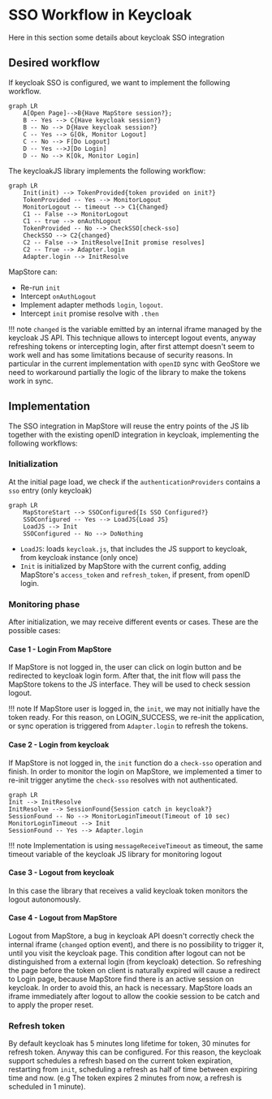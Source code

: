 # SSO Workflow in Keycloak

Here in this section some details about keycloak SSO integration

## Desired workflow

If keycloak SSO is configured, we want to implement the following workflow.

```mermaid
graph LR
    A[Open Page]-->B{Have MapStore session?};
    B -- Yes --> C{Have keycloak session?}
    B -- No --> D{Have keycloak session?}
    C -- Yes --> G[Ok, Monitor Logout]
    C -- No --> F[Do Logout]
    D -- Yes -->J[Do Login]
    D -- No --> K[Ok, Monitor Login]
```

The keycloakJS library implements the following workflow:

```mermaid
graph LR
    Init(init) --> TokenProvided{token provided on init?}
    TokenProvided -- Yes --> MonitorLogout
    MonitorLogout -- timeout --> C1{Changed}
    C1 -- False --> MonitorLogout
    C1 -- true --> onAuthLogout
    TokenProvided -- No --> CheckSSO[check-sso]
    CheckSSO --> C2{changed}
    C2 -- False --> InitResolve[Init promise resolves]
    C2 -- True --> Adapter.login
    Adapter.login --> InitResolve
```


MapStore can:

- Re-run `init`
- Intercept `onAuthLogout`
- Implement adapter methods `login`, `logout`.
- Intercept `init` promise resolve with `.then`

!!! note
    `changed` is the variable emitted by an internal iframe managed by the keycloak JS API.
    This technique allows to intercept logout events, anyway refreshing tokens or intercepting login, after first attempt
    doesn't seem to work well and has some limitations because of security reasons.
    In particular in the current implementation with `openID` sync with GeoStore we need to
    workaround partially the logic of the library to make the tokens work in sync.

## Implementation

The SSO integration in MapStore will reuse the entry points of the JS lib together with the existing openID integration in keycloak, implementing the following workflows:

### Initialization

At the initial page load, we check if the `authenticationProviders` contains a `sso` entry (only keycloak)

```mermaid
graph LR
    MapStoreStart --> SSOConfigured{Is SSO Configured?}
    SSOConfigured -- Yes --> LoadJS{Load JS}
    LoadJS --> Init
    SSOConfigured -- No --> DoNothing
```

- `LoadJS`: loads `keycloak.js`, that includes the JS support to keycloak, from keycloak instance (only once)
- `Init` is initialized by MapStore with the current config, adding MapStore's `access_token` and `refresh_token`, if present, from openID login.

### Monitoring phase

After initialization, we may receive different events or cases. These are the possible cases:

#### Case 1 - Login From MapStore

If MapStore is not logged in, the user can click on login button and be redirected to keycloak login form.
After that, the init flow will pass the MapStore tokens to the JS interface. They will be used to check session logout.

!!! note
    If MapStore user is logged in, the `init`, we may not initially have the token ready. For this reason, on LOGIN_SUCCESS, we re-init the application,
    or sync operation is triggered from `Adapter.login` to refresh the tokens.

#### Case 2 - Login from keycloak

If MapStore is not logged in, the `init` function do a `check-sso` operation and finish.
In order to monitor the login on MapStore, we implemented a timer to re-init trigger anytime the `check-sso` resolves with not authenticated.

```mermaid
graph LR
Init --> InitResolve
InitResolve --> SessionFound{Session catch in keycloak?}
SessionFound -- No --> MonitorLoginTimeout(Timeout of 10 sec)
MonitorLoginTimeout --> Init
SessionFound -- Yes --> Adapter.login
```

!!! note
   Implementation is using `messageReceiveTimeout` as timeout, the same timeout variable of the keycloak JS library for monitoring logout

#### Case 3 - Logout from keycloak

In this case the library that receives a valid keycloak token monitors the logout autonomously.

#### Case 4 - Logout from MapStore

Logout from MapStore, a bug in keycloak API doesn't correctly check the internal iframe (`changed` option event), and there is no possibility to trigger it, until you visit the keycloak page.
This condition after logout can not be distinguished from a external login (from keycloak) detection. So refreshing the page before the token on client is naturally expired will cause a redirect to
Login page, because MapStore find there is an active session on keycloak.
In order to avoid this, an hack is necessary. MapStore loads an iframe immediately after logout to allow the cookie session to be catch and to apply the proper reset.

### Refresh token

By default keycloak has 5 minutes long lifetime for token, 30 minutes for refresh token.
Anyway this can be configured. For this reason, the keycloak support schedules a refresh based on the current token expiration, restarting from `init`, scheduling a refresh as half of time between expiring time and now. (e.g The token expires 2 minutes from now, a refresh is scheduled in 1 minute).
